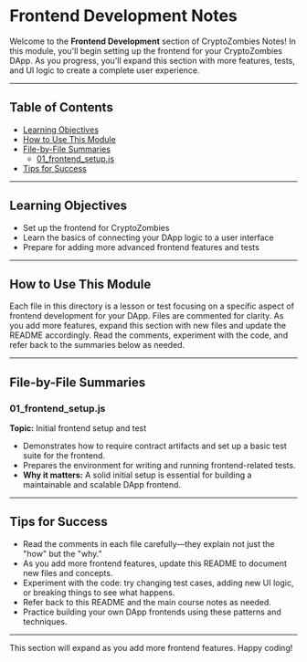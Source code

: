 # Frontend Development Notes

Welcome to the **Frontend Development** section of CryptoZombies Notes! In this module, you'll begin setting up the frontend for your CryptoZombies DApp. As you progress, you'll expand this section with more features, tests, and UI logic to create a complete user experience.

---

## Table of Contents
- [Learning Objectives](#learning-objectives)
- [How to Use This Module](#how-to-use-this-module)
- [File-by-File Summaries](#file-by-file-summaries)
  - [01_frontend_setup.js](#01_frontend_setupjs)
- [Tips for Success](#tips-for-success)

---

## Learning Objectives
- Set up the frontend for CryptoZombies
- Learn the basics of connecting your DApp logic to a user interface
- Prepare for adding more advanced frontend features and tests

---

## How to Use This Module
Each file in this directory is a lesson or test focusing on a specific aspect of frontend development for your DApp. Files are commented for clarity. As you add more features, expand this section with new files and update the README accordingly. Read the comments, experiment with the code, and refer back to the summaries below as needed.

---

## File-by-File Summaries

### 01_frontend_setup.js
**Topic:** Initial frontend setup and test

- Demonstrates how to require contract artifacts and set up a basic test suite for the frontend.
- Prepares the environment for writing and running frontend-related tests.
- **Why it matters:** A solid initial setup is essential for building a maintainable and scalable DApp frontend.

---

## Tips for Success
- Read the comments in each file carefully—they explain not just the "how" but the "why."
- As you add more frontend features, update this README to document new files and concepts.
- Experiment with the code: try changing test cases, adding new UI logic, or breaking things to see what happens.
- Refer back to this README and the main course notes as needed.
- Practice building your own DApp frontends using these patterns and techniques.

---

This section will expand as you add more frontend features. Happy coding!
